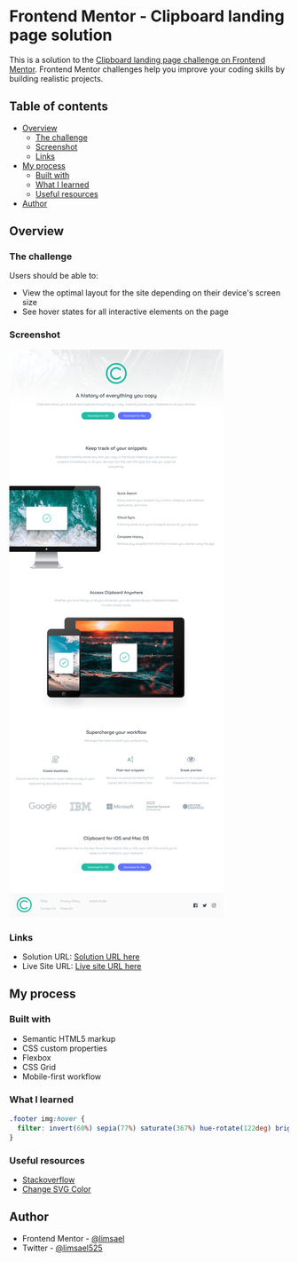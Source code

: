 # Frontend Mentor - Clipboard landing page solution

This is a solution to the [Clipboard landing page challenge on Frontend Mentor](https://www.frontendmentor.io/challenges/clipboard-landing-page-5cc9bccd6c4c91111378ecb9). Frontend Mentor challenges help you improve your coding skills by building realistic projects. 

## Table of contents

- [Overview](#overview)
  - [The challenge](#the-challenge)
  - [Screenshot](#screenshot)
  - [Links](#links)
- [My process](#my-process)
  - [Built with](#built-with)
  - [What I learned](#what-i-learned)
  - [Useful resources](#useful-resources)
- [Author](#author)



## Overview

### The challenge

Users should be able to:

- View the optimal layout for the site depending on their device's screen size
- See hover states for all interactive elements on the page

### Screenshot

![](./screenshot.png)


### Links

- Solution URL: [Solution URL here](https://www.frontendmentor.io/solutions/clipboard-landing-page-html-sass-L16t3VR2By)
- Live Site URL: [Live site URL here](https://limsael.github.io/clipboard-landing-page/)

## My process

### Built with

- Semantic HTML5 markup
- CSS custom properties
- Flexbox
- CSS Grid
- Mobile-first workflow


### What I learned


```css
.footer img:hover {
  filter: invert(60%) sepia(77%) saturate(367%) hue-rotate(122deg) brightness(85%) contrast(100%);
}
```

### Useful resources

- [Stackoverflow](https://stackoverflow.com) 
- [Change SVG Color](https://codepen.io/sosuke/pen/Pjoqqp) 


## Author

- Frontend Mentor - [@limsael](https://www.frontendmentor.io/profile/limsael)
- Twitter - [@limsael525](https://www.twitter.com/limsael525)

